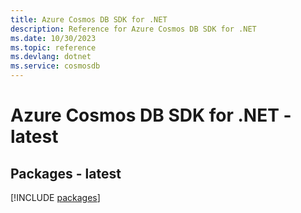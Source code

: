 ```yaml
---
title: Azure Cosmos DB SDK for .NET
description: Reference for Azure Cosmos DB SDK for .NET
ms.date: 10/30/2023
ms.topic: reference
ms.devlang: dotnet
ms.service: cosmosdb
---
```

# Azure Cosmos DB SDK for .NET - latest
## Packages - latest
[!INCLUDE [packages](cosmos-db-index.md)]